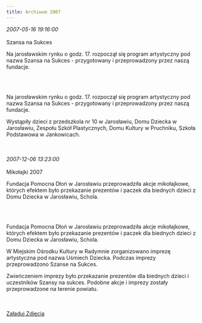 ```yaml
---
title: Archiwum 2007
---
```


<div class="archiveItem">
<i>2007-05-16 19:16:00</i><br><br>
Szansa na Sukces <p>Na jarosławskim rynku o godz. 17. rozpoczął się program artystyczny pod nazwa Szansa na Sukces - przygotowany i przeprowadzony przez naszą fundacje.</p><br><br>
<p>Na jarosławskim rynku o godz. 17. rozpoczął się program artystyczny pod nazwa Szansa na Sukces - przygotowany i przeprowadzony przez naszą fundacje.</p><p>Wystąpiły dzieci z przedszkola nr 10 w Jarosławiu, Domu Dziecka w Jarosławiu, Zespołu Szkół Plastycznych, Domu Kultury w Pruchniku, Szkoła Podstawowa w Jankowicach.</p><br><br>
</div>
<div class="archiveItem">
<i>2007-12-06 13:23:00</i><br><br>
Mikołajki 2007<p>Fundacja Pomocna Dłoń w Jarosławiu przeprowadziła akcje mikołajkowe, których efektem było przekazanie prezentów i paczek dla biednych dzieci z Domu Dziecka w Jarosławiu, Schola.</p><br><br>
<p>Fundacja Pomocna Dłoń w Jarosławiu przeprowadziła akcje mikołajkowe, których efektem było przekazanie prezentów i paczek dla biednych dzieci z Domu Dziecka w Jarosławiu, Schola.</p><p>W Miejskim Ośrodku Kultury w Radymnie zorganizowano imprezę artystyczna pod nazwa Uśmiech Dziecka. Podczas imprezy przeprowadzono Szanse na Sukces.</p><p>Zwieńczeniem imprezy było przekazanie prezentów dla biednych dzieci i uczestników Szansy na sukces. Podobne akcje i imprezy zostały przeprowadzone na terenie powiatu.</p><br><br>
<a href="#" class="loadImages">Załaduj Zdjęcia</a><br>
<div class="centerImgsEmpty">
<a href="img/archive_files/2007-mikolaj.jpg" target="_blank"><img data-src="img/archive_files/2007-mikolaj.jpg" /></a><br>
<a href="img/archive_files/DSC_0003.JPG" target="_blank"><img data-src="img/archive_files/DSC_0003.JPG" /></a><br>
</div>
</div>
